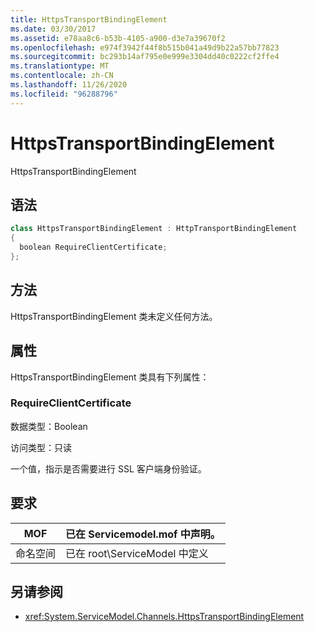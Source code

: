 ```yaml
---
title: HttpsTransportBindingElement
ms.date: 03/30/2017
ms.assetid: e78aa8c6-b53b-4105-a900-d3e7a39670f2
ms.openlocfilehash: e974f3942f44f8b515b041a49d9b22a57bb77823
ms.sourcegitcommit: bc293b14af795e0e999e3304dd40c0222cf2ffe4
ms.translationtype: MT
ms.contentlocale: zh-CN
ms.lasthandoff: 11/26/2020
ms.locfileid: "96288796"
---
```

# <a name="httpstransportbindingelement"></a>HttpsTransportBindingElement

HttpsTransportBindingElement  
  
## <a name="syntax"></a>语法  
  
```csharp  
class HttpsTransportBindingElement : HttpTransportBindingElement  
{  
  boolean RequireClientCertificate;  
};  
```  
  
## <a name="methods"></a>方法  

 HttpsTransportBindingElement 类未定义任何方法。  
  
## <a name="properties"></a>属性  

 HttpsTransportBindingElement 类具有下列属性：  
  
### <a name="requireclientcertificate"></a>RequireClientCertificate  

 数据类型：Boolean  
  
 访问类型：只读  
  
 一个值，指示是否需要进行 SSL 客户端身份验证。  
  
## <a name="requirements"></a>要求  
  
|MOF|已在 Servicemodel.mof 中声明。|  
|---------|-----------------------------------|  
|命名空间|已在 root\ServiceModel 中定义|  
  
## <a name="see-also"></a>另请参阅

- <xref:System.ServiceModel.Channels.HttpsTransportBindingElement>
